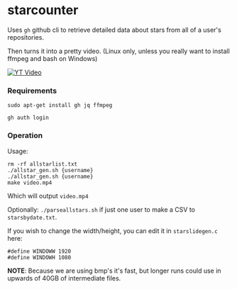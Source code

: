# starcounter

Uses `gh` github cli to retrieve detailed data about stars from all of a user's repositories.

Then turns it into a pretty video.  (Linux only, unless you really want to install ffmpeg and bash on Windows)

[![YT Video](https://img.youtube.com/vi/oONCBe2fzv4/hqdefault.jpg)](https://youtu.be/oONCBe2fzv4)


### Requirements

```
sudo apt-get install gh jq ffmpeg
```

```
gh auth login
```

### Operation

Usage:

```
rm -rf allstarlist.txt
./allstar_gen.sh {username}
./allstar_gen.sh {username}
make video.mp4
```

Which will output `video.mp4`

Optionally: `./parseallstars.sh` if just one user to make a CSV to `starsbydate.txt`.

If you wish to change the width/height, you can edit it in `starslidegen.c` here:

```
#define WINDOWW 1920
#define WINDOWH 1080
```

**NOTE**: Because we are using bmp's it's fast, but longer runs could use in upwards of 40GB of intermediate files.
